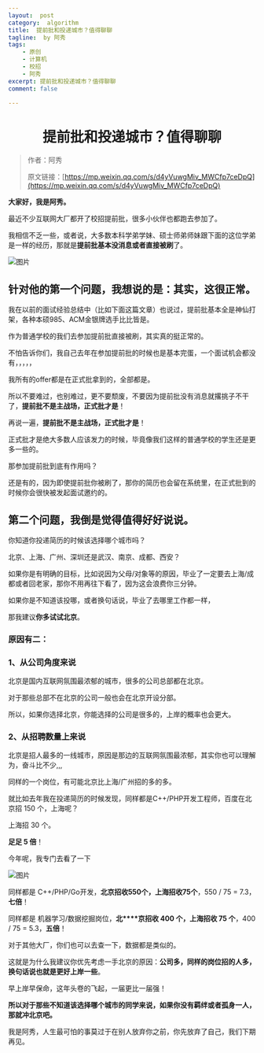 ```yaml
---
layout:  post
category:  algorithm
title:  提前批和投递城市？值得聊聊
tagline:  by 阿秀
tags:
    - 原创
    - 计算机
    - 校招
    - 阿秀
excerpt: 提前批和投递城市？值得聊聊
comment: false

---
```





<h1 align="center">提前批和投递城市？值得聊聊</h1>

> 作者：阿秀
>
> 原文链接：[https://mp.weixin.qq.com/s/d4yVuwgMiv_MWCfp7ceDpQ](https://mp.weixin.qq.com/s/d4yVuwgMiv_MWCfp7ceDpQ)


**大家好，我是阿秀。**

最近不少互联网大厂都开了校招提前批，很多小伙伴也都跑去参加了。

我相信不乏一些，或者说，大多数本科学弟学妹、硕士师弟师妹跟下面的这位学弟是一样的经历，那就是**提前批基本没消息或者直接被刷**了。

![图片](https://axiu-image-bed.oss-cn-shanghai.aliyuncs.com/img/202205121532642.png)

## 针对他的第一个问题，我想说的是：**其实，这很正常**。

我在以前的面试经验总结中（比如下面这篇文章）也说过，提前批基本全是神仙打架，各种本硕985、ACM金银牌选手比比皆是。

作为普通学校的我们去参加提前批直接被刷，其实真的挺正常的。

不怕告诉你们，我自己去年在参加提前批的时候也是基本完蛋，一个面试机会都没有，，，，，

我所有的offer都是在正式批拿到的，全部都是。

所以不要难过，也别难过，更不要颓废，不要因为提前批没有消息就撂挑子不干了，**提前批不是主战场，正式批才是**！

再说一遍，**提前批不是主战场，正式批才是**！

正式批才是绝大多数人应该发力的时候，毕竟像我们这样的普通学校的学生还是更多一些的。

那参加提前批到底有作用吗？

还是有的，因为即使提前批你被刷了，那你的简历也会留在系统里，在正式批到的时候你会很快被发起面试邀约的。

## **第二个问题，我倒是觉得值得好好说说。**

你知道你投递简历的时候该选择哪个城市吗？

北京、上海、广州、深圳还是武汉、南京、成都、西安？

如果你是有明确的目标，比如说因为父母/对象等的原因，毕业了一定要去上海/成都或者回老家，那你不用再往下看了，因为这会浪费你三分钟。

如果你是不知道该投哪，或者换句话说，毕业了去哪里工作都一样，

那我建议**你多试试北京**。

### 原因有二：

### **1、从公司角度来说**

北京是国内互联网氛围最浓郁的城市，很多的公司总部都在北京。

对于那些总部不在北京的公司一般也会在北京开设分部。

所以，如果你选择北京，你能选择的公司是很多的，上岸的概率也会更大。

### **2、从招聘数量上来说**

北京是招人最多的一线城市，原因是那边的互联网氛围最浓郁，其实你也可以理解为，奋斗比不少,,,

同样的一个岗位，有可能北京比上海/广州招的多的多。

就比如去年我在投递简历的时候发现，同样都是C++/PHP开发工程师，百度在北京招 150 个，上海呢？

上海招 30 个。

**足足 5 倍**！

今年呢，我专门去看了一下

![图片](https://axiu-image-bed.oss-cn-shanghai.aliyuncs.com/img/202205121532810.png)

同样都是 C++/PHP/Go开发，**北京招收550个，上海招收75个**，550  /  75 = 7.3，**七倍**！

同样都是 机器学习/数据挖掘岗位，**北****京招收 400 个，上海招收 75 个**，400 / 75 = 5.3，**五倍**！

对于其他大厂，你们也可以去查一下，数据都是类似的。

这就是为什么我建议你优先考虑一手北京的原因：**公司多，同样的岗位招的人多，换句话说也就是更好上岸一些**。

早上岸早保命，这年头卷的飞起，一届更比一届强！

**所以对于那些不知道该选择哪个城市的同学来说，如果你没有羁绊或者孤身一人，那就冲北京吧。**

我是阿秀，人生最可怕的事莫过于在别人放弃你之前，你先放弃了自己，我们下期再见。

